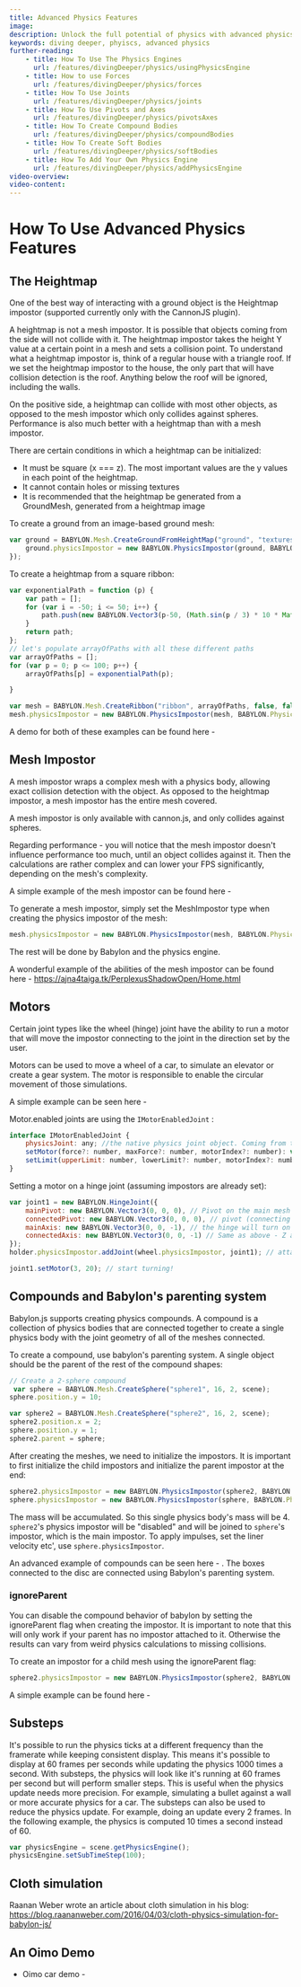```yaml
---
title: Advanced Physics Features
image: 
description: Unlock the full potential of physics with advanced physics features in Babylon.js.
keywords: diving deeper, phyiscs, advanced physics
further-reading:
    - title: How To Use The Physics Engines
      url: /features/divingDeeper/physics/usingPhysicsEngine
    - title: How to use Forces
      url: /features/divingDeeper/physics/forces
    - title: How To Use Joints
      url: /features/divingDeeper/physics/joints
    - title: How To Use Pivots and Axes
      url: /features/divingDeeper/physics/pivotsAxes
    - title: How To Create Compound Bodies
      url: /features/divingDeeper/physics/compoundBodies
    - title: How To Create Soft Bodies
      url: /features/divingDeeper/physics/softBodies
    - title: How To Add Your Own Physics Engine
      url: /features/divingDeeper/physics/addPhysicsEngine
video-overview:
video-content:
---
```


# How To Use Advanced Physics Features

## The Heightmap

One of the best way of interacting with a ground object is the Heightmap impostor (supported currently only with the CannonJS plugin).

A heightmap is not a mesh impostor. It is possible that objects coming from the side will not collide with it. The heightmap impostor takes the height Y value at a certain point in a mesh and sets a collision point. To understand what a heightmap impostor is, think of a regular house with a triangle roof. If we set the heightmap impostor to the house, the only part that will have collision detection is the roof. Anything below the roof will be ignored, including the walls.

On the positive side, a heightmap can collide with most other objects, as opposed to the mesh impostor which only collides against spheres. Performance is also much better with a heightmap than with a mesh impostor.

There are certain conditions in which a heightmap can be initialized:

* It must be square (x === z). The most important values are the y values in each point of the heightmap.
* It cannot contain holes or missing textures
* It is recommended that the heightmap be generated from a GroundMesh, generated from a heightmap image

To create a ground from an image-based ground mesh:

```javascript
var ground = BABYLON.Mesh.CreateGroundFromHeightMap("ground", "textures/worldHeightMap.jpg", 200, 200, 50, 0, 30, scene, false, function () {
    ground.physicsImpostor = new BABYLON.PhysicsImpostor(ground, BABYLON.PhysicsImpostor.HeightmapImpostor, { mass: 0 });
});
```

To create a heightmap from a square ribbon:

```javascript
var exponentialPath = function (p) {
    var path = [];
    for (var i = -50; i <= 50; i++) {
        path.push(new BABYLON.Vector3(p-50, (Math.sin(p / 3) * 10 * Math.exp((i - p) / 100) + i / 3), i));
    }
    return path;
};
// let's populate arrayOfPaths with all these different paths
var arrayOfPaths = [];
for (var p = 0; p <= 100; p++) {
    arrayOfPaths[p] = exponentialPath(p);

}

var mesh = BABYLON.Mesh.CreateRibbon("ribbon", arrayOfPaths, false, false, 0, scene);
mesh.physicsImpostor = new BABYLON.PhysicsImpostor(mesh, BABYLON.PhysicsImpostor.HeightmapImpostor, { mass: 0, friction:1, restitution: 0.5 });
```

A demo for both of these examples can be found here - 
<Playground id="#D3LQD#7" title="Creating Ground From An Image-Based Ground Mesh" description="Simple example of creating ground from an image based ground mesh."/>
<Playground id="#EXL6K#9" title="Creating A Heightmap From A Square Ribbon" description="Simple example of creating a heightmap from a square ribbon."/>

## Mesh Impostor

A mesh impostor wraps a complex mesh with a physics body, allowing exact collision detection with the object. As opposed to the heightmap impostor, a mesh impostor has the entire mesh covered.

A mesh impostor is only available with cannon.js, and only collides against spheres.

Regarding performance - you will notice that the mesh impostor doesn't influence performance too much, until an object collides against it. Then the calculations are rather complex and can lower your FPS significantly, depending on the mesh's complexity.

A simple example of the mesh impostor can be found here - <Playground id="#3B3135#1" title="Mesh Imposter Example" description="Simple example of a mesh imposter."/>

To generate a mesh impostor, simply set the MeshImpostor type when creating the physics impostor of the mesh:

```javascript
mesh.physicsImpostor = new BABYLON.PhysicsImpostor(mesh, BABYLON.PhysicsImpostor.MeshImpostor, {mass: 0});
```

The rest will be done by Babylon and the physics engine.

A wonderful example of the abilities of the mesh impostor can be found here - https://ajna4taiga.tk/PerplexusShadowOpen/Home.html

## Motors

Certain joint types like the wheel (hinge) joint have the ability to run a motor that will move the impostor connecting to the joint in the direction set by the user.

Motors can be used to move a wheel of a car, to simulate an elevator or create a gear system. The motor is responsible to enable the circular movement of those simulations.

A simple example can be seen here - <Playground id="#5W5B6W#1" title="Simple Motor Example" description="Simple example of a motor joint."/>

Motor.enabled joints are using the `IMotorEnabledJoint` :

```javascript
interface IMotorEnabledJoint {
    physicsJoint: any; //the native physics joint object. Coming from the selected engine.
    setMotor(force?: number, maxForce?: number, motorIndex?: number): void; // provide force to the motor
    setLimit(upperLimit: number, lowerLimit?: number, motorIndex?: number): void; // set limits to the motor
}
```

Setting a motor on a hinge joint (assuming impostors are already set):

```javascript
var joint1 = new BABYLON.HingeJoint({
    mainPivot: new BABYLON.Vector3(0, 0, 0), // Pivot on the main mesh
    connectedPivot: new BABYLON.Vector3(0, 0, 0), // pivot (connecting point) on the connected pivot
    mainAxis: new BABYLON.Vector3(0, 0, -1), // the hinge will turn on the Z axis
    connectedAxis: new BABYLON.Vector3(0, 0, -1) // Same as above - Z axis on the connected mesh
});
holder.physicsImpostor.addJoint(wheel.physicsImpostor, joint1); // attach holder (main) and wheel using the defined hinge joint

joint1.setMotor(3, 20); // start turning!
```

## Compounds and Babylon's parenting system

Babylon.js supports creating physics compounds. A compound is a collection of physics bodies that are connected together to create a single physics body with the joint geometry of all of the meshes connected.

To create a compound, use babylon's parenting system. A single object should be the parent of the rest of the compound shapes:

```javascript
// Create a 2-sphere compound
 var sphere = BABYLON.Mesh.CreateSphere("sphere1", 16, 2, scene);
sphere.position.y = 10;

var sphere2 = BABYLON.Mesh.CreateSphere("sphere2", 16, 2, scene);
sphere2.position.x = 2;
sphere.position.y = 1;
sphere2.parent = sphere;
```

After creating the meshes, we need to initialize the impostors. It is important to first initialize the child impostors and initialize the parent impostor at the end:

```javascript
sphere2.physicsImpostor = new BABYLON.PhysicsImpostor(sphere2, BABYLON.PhysicsImpostor.SphereImpostor, {mass: 2, restitution: 0.8});
sphere.physicsImpostor = new BABYLON.PhysicsImpostor(sphere, BABYLON.PhysicsImpostor.SphereImpostor, {mass: 2, restitution: 0.8});
```

The mass will be accumulated. So this single physics body's mass will be 4. `sphere2`'s physics impostor will be "disabled" and will be joined to `sphere`'s impostor, which is the main impostor. To apply impulses, set the liner velocity etc', use `sphere.physicsImpostor`.

<Playground id="#PRHF00#6" title="Advanced Physics Compounds Example 1" description="Advanced example of physics compounds."/>

An advanced example of compounds can be seen here - <Playground id="#5W5B6W#3" title="Advanced Physics Compounds Example 2" description="Advanced example of physics compounds."/>. The boxes connected to the disc are connected using Babylon's parenting system.

### ignoreParent

You can disable the compound behavior of babylon by setting the ignoreParent flag when creating the impostor.
It is important to note that this will only work if your parent has no impostor attached to it. Otherwise the results can vary from weird physics calculations to missing collisions.

To create an impostor for a child mesh using the ignoreParent flag:

```javascript
sphere2.physicsImpostor = new BABYLON.PhysicsImpostor(sphere2, BABYLON.PhysicsImpostor.SphereImpostor, {ignoreParent: true, mass: 2, restitution: 0.8});
```

A simple example can be found here - <Playground id="#PRHF00#4" title="Ignore Parent Example" description="Simple example of ignoring a physics parent."/>

## Substeps

It's possible to run the physics ticks at a different frequency than the framerate while keeping consistent display.
This means it's possible to display at 60 frames per seconds while updating the physics 1000 times a second.
With substeps, the physics will look like it's running at 60 frames per second but will perform smaller steps.
This is useful when the physics update needs more precision. For example, simulating a bullet against a wall or more accurate physics for a car.
The substeps can also be used to reduce the physics update. For example, doing an update every 2 frames.
In the following example, the physics is computed 10 times a second instead of 60. 

```javascript
var physicsEngine = scene.getPhysicsEngine();
physicsEngine.setSubTimeStep(100);
```

<Playground id="#YUNAST#21" title="Substeps Example" description="Simple example of using substeps."/>

## Cloth simulation

Raanan Weber wrote an article about cloth simulation in his blog: <https://blog.raananweber.com/2016/04/03/cloth-physics-simulation-for-babylon-js/>

## An Oimo Demo

* Oimo car demo - <Playground id="#SFELK#3" title="Oimo Car Demo" description="Oimo Car Demo"/>
